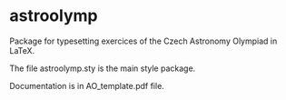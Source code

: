 # astroolymp
Package for typesetting exercices of the Czech Astronomy Olympiad in LaTeX.

The file astroolymp.sty is the main style package.

Documentation is in AO_template.pdf file.
